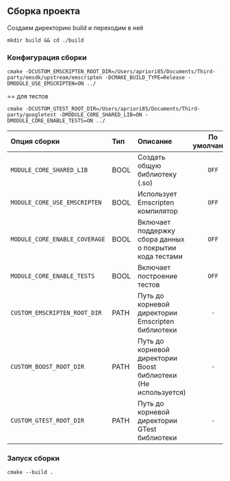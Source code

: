 ## Сборка проекта

Создаем директорию build и переходим в неё

```console
mkdir build && cd ./build
```

### Конфигурация сборки

```console
cmake -DCUSTOM_EMSCRIPTEN_ROOT_DIR=/Users/apriori85/Documents/Third-party/emsdk/upstream/emscripten -DCMAKE_BUILD_TYPE=Release -DMODULE_USE_EMSCRIPTEN=ON ../
```

== для тестов

```console
cmake -DCUSTOM_GTEST_ROOT_DIR=/Users/apriori85/Documents/Third-party/googletest -DMODULE_CORE_SHARED_LIB=ON -DMODULE_CORE_ENABLE_TESTS=ON ../
```

Опция сборки | Тип | Описание | По умолчанию
:---|:---|:---|:---:
`MODULE_CORE_SHARED_LIB` | BOOL | Создать общую библиотеку (.so) | `OFF`
`MODULE_CORE_USE_EMSCRIPTEN` | BOOL | Использует Emscripten компилятор | `OFF`
`MODULE_CORE_ENABLE_COVERAGE` | BOOL | Включает поддержку сбора данных о покрытии кода тестами | `OFF`
`MODULE_CORE_ENABLE_TESTS` | BOOL | Включает построение тестов | `OFF`
`CUSTOM_EMSCRIPTEN_ROOT_DIR` | PATH | Путь до корневой директории Emscripten библиотеки | `-`
`CUSTOM_BOOST_ROOT_DIR` | PATH | Путь до корневой директории Boost библиотеки (Не используется) | `-`
`CUSTOM_GTEST_ROOT_DIR` | PATH | Путь до корневой директории GTest библиотеки | `-`

### Запуск сборки

```console
cmake --build .
```
